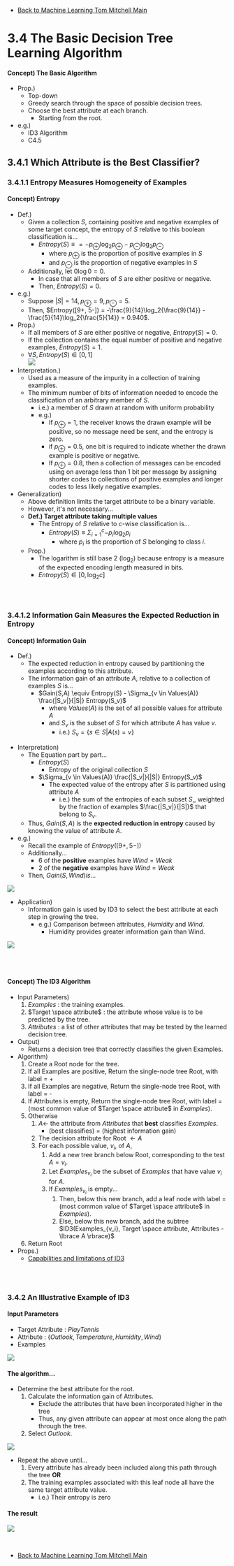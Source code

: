 * [Back to Machine Learning Tom Mitchell Main](../../main.md)

# 3.4 The Basic Decision Tree Learning Algorithm

#### Concept) The Basic Algorithm
* Prop.)
  * Top-down
  * Greedy search through the space of possible decision trees.
  * Choose the best attribute at each branch.
    * Starting from the root.
* e.g.)
  * ID3 Algorithm
  * C4.5


## 3.4.1 Which Attribute is the Best Classifier?
### 3.4.1.1 Entropy Measures Homogeneity of Examples
#### Concept) Entropy
- Def.)
  - Given a collection $S$, containing positive and negative examples of some target concept, the entropy of $S$ relative to this boolean classification is...
    - $Entropy(S) \equiv = -p_{\oplus}\log_2{p_\oplus} - p_{\ominus}\log_2{p_\ominus}$ 
      - where $p_{\oplus}$ is the proportion of positive examples in $S$
      - and $p_{\ominus}$ is the proportion of negative examples in $S$
  - Additionally, let $0\log0 = 0$.
    - In case that all members of $S$ are either positive or negative.
    - Then, $Entropy(S)=0$.
- e.g.)
  - Suppose $|S| = 14, p_{\oplus}=9, p_{\ominus}=5$.
  - Then, $Entropy([9+, 5-]) = -\frac{9}{14}\log_2{\frac{9}{14}} - \frac{5}{14}\log_2{\frac{5}{14}} = 0.940$.
- Prop.)
  - If all members of $S$ are either positive or negative, $Entropy(S)=0$.
  - If the collection contains the equal number of positive and negative examples, $Entropy(S)=1$.
  - $\forall S, Entropy(S) \in [0, 1]$   
    ![](images/001.png)
- Interpretation.)
  - Used as a measure of the impurity in a collection of training examples.
  - The minimum number of bits of information needed to encode the classification of an arbitrary member of $S$.
    - i.e.) a member of $S$ drawn at random with uniform probability
    - e.g.)
      - If $p_{\oplus}=1$, the receiver knows the drawn example will be positive, so no message need be sent, and the entropy is zero. 
      - if $p_{\oplus}=0.5$, one bit is required to indicate whether the drawn example is positive or negative. 
      - If $p_{\oplus}=0.8$, then a collection of messages can be encoded using on average less than 1 bit per message by assigning shorter codes to collections of positive examples and longer codes to less likely negative examples. 
- Generalization)
  - Above definition limits the target attribute to be a binary variable.
  - However, it's not necessary...
  - **Def.) Target attribute taking multiple values**
    - The Entropy of $S$ relative to $c$-wise classification is...
      - $Entropy(S)\equiv \Sigma_{i=1}^c{-p_i \log_2{p_i}}$
        - where $p_i$ is the proportion of $S$ belonging to class $i$.
  - Prop.)
    - The logarithm is still base 2 ($\log_2$) because entropy is a measure of the expected encoding length measured in bits.
    - $Entropy(S) \in [0, \log_2c]$

<br><br>

### 3.4.1.2 Information Gain Measures the Expected Reduction in Entropy
#### Concept) Information Gain
* Def.)
  * The expected reduction in entropy caused by partitioning the examples according to this attribute.
  * The information gain of an attribute $A$, relative to a collection of examples $S$ is...
    * $Gain(S,A) \equiv Entropy(S) - \Sigma_{v \in Values(A)} \frac{|S_v|}{|S|} Entropy(S_v)$
      * where $Values(A)$ is the set of all possible values for attribute $A$
      * and $S_v$ is the subset of $S$ for which attribute $A$ has value $v$.
        * i.e.) $S_v = \lbrace s \in S|A(s)=v \rbrace$
- Interpretation)
  - The Equation part by part...
    - $Entropy(S)$
      - Entropy of the original collection $S$
    - $\Sigma_{v \in Values(A)} \frac{|S_v|}{|S|} Entropy(S_v)$
      - The expected value of the entropy after $S$ is partitioned using attribute $A$
        - i.e.) the sum of the entropies of each subset $S$,, weighted by the fraction of examples $\frac{|S_v|}{|S|}$ that belong to $S_v$.
  - Thus, $Gain(S, A)$ is the **expected reduction in entropy** caused by knowing the value of attribute $A$.
- e.g.)
  - Recall the example of $Entropy([9+, 5-])$
  - Additionally...
    - 6 of the **positive** examples have $Wind = Weak$
    - 2 of the **negative** examples have $Wind = Weak$     
  - Then, $Gain(S, Wind) is...$   

![](images/002.png)


- Application)
  - Information gain is used by ID3 to select the best attribute at each step in growing the tree.
    - e.g.) Comparison between attributes, $Humidity$ and $Wind$.   
      - Humidity provides greater information gain than Wind.   

![](images/003.png)   

<br><br>

#### Concept) The ID3 Algorithm
- Input Parameters)
  1. $Examples$ : the training examples. 
  2. $Target \space attribute$ : the attribute whose value is to be predicted by the tree.
  3. $Attributes$ : a list of other attributes that may be tested by the learned decision tree. 
- Output)
  - Returns a decision tree that correctly classifies the given Examples.
- Algorithm)
  1. Create a Root node for the tree.
  2. If all Examples are positive, Return the single-node tree Root, with label = + 
  3. If all Examples are negative, Return the single-node tree Root, with label = - 
  4. If Attributes is empty, Return the single-node tree Root, with label = (most common value of $Target \space attribute$ in $Examples$).
  5. Otherwise
     1. $A \leftarrow$ the attribute from $Attributes$ that **best** classifies $Examples$.
        - (best classifies) = (highest information gain)
     2. The decision attribute for Root $\leftarrow A$
     3. For each possible value, $v_i$, of $A$,
        1. Add a new tree branch below Root, corresponding to the test $A=v_i$.
        2. Let $Examples_{v_i}$ be the subset of $Examples$ that have value $v_i$ for $A$.
        3. If $Examples_{v_i}$ is empty...
           1. Then, below this new branch, add a leaf node with label = (most common value of $Target \space attribute$ in $Examples$).
           2. Else, below this new branch, add the subtree $ID3(Examples_{v_i}, Target \space attribute, Attributes - \lbrace A \rbrace)$
  6. Return Root
- Props.)
  - [Capabilities and limitations of ID3](../05/note.md#capabilities-and-limitations-of-id3)

<br><br>

### 3.4.2 An Illustrative Example of ID3
#### Input Parameters 
- Target Attribute : $PlayTennis$
- Attribute : $\lbrace Outlook, Temperature, Humidity, Wind \rbrace$
- Examples

![](images/004.png)


#### The algorithm...
- Determine the best attribute for the root.
   1. Calculate the information gain of Attributes.
      - Exclude the attributes that have been incorporated higher in the tree
      - Thus, any given attribute can appear at most once along the path through the tree.
   2. Select $Outlook$.   

![](images/005.png)

- Repeat the above until... 
  1. Every attribute has already been included along this path through the tree **OR**
  2. The training examples associated with this leaf node all have the same target attribute value.
     - i.e.) Their entropy is zero

#### The result
![](images/006.png)




<br>

* [Back to Machine Learning Tom Mitchell Main](../../main.md)